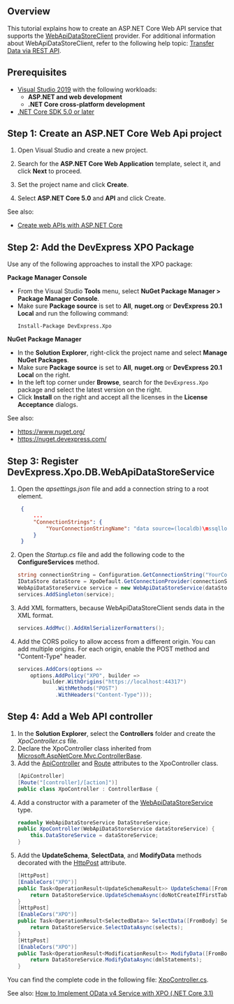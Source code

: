 ## Overview

This tutorial explains how to create an ASP.NET Core Web API service that supports the [WebApiDataStoreClient](http://docs.devexpress.com/XPO/DevExpress.Xpo.DB.WebApiDataStoreClient) provider. For additional information about WebApiDataStoreClient, refer to the following help topic: [Transfer Data via REST API](http://docs.devexpress.com/XPO/402182/connect-to-a-data-store/transfer-data-via-rest-api).

## Prerequisites

* [Visual Studio 2019](https://visualstudio.microsoft.com/vs/) with the following workloads:
  * **ASP.NET and web development**
  * **.NET Core cross-platform development**
* [.NET Core SDK 5.0 or later](https://www.microsoft.com/net/download/all)

## Step 1: Create an ASP.NET Core Web Api project

1. Open Visual Studio and create a new project.

2. Search for the **ASP.NET Core Web Application** template, select it, and click **Next** to proceed.

3. Set the project name and click **Create**.

4. Select **ASP.NET Core 5.0** and **API** and click Create.

See also:

  * [Create web APIs with ASP.NET Core](https://docs.microsoft.com/en-us/aspnet/core/web-api)
  
## Step 2: Add the DevExpress XPO Package

Use any of the following approaches to install the XPO package:

**Package Manager Console**

* From the Visual Studio **Tools** menu, select **NuGet Package Manager > Package Manager Console**.
* Make sure **Package source** is set to **All**, **nuget.org** or **DevExpress 20.1 Local** and run the following command: 
    ```console
  Install-Package DevExpress.Xpo
  ```

**NuGet Package Manager**

* In the **Solution Explorer**, right-click the project name and select **Manage NuGet Packages**.
* Make sure **Package source** is set to **All**, **nuget.org** or **DevExpress 20.1 Local** on the right.
* In the left top corner under **Browse**, search for the `DevExpress.Xpo` package and select the latest version on the right.
* Click **Install** on the right and accept all the licenses in the **License Acceptance** dialogs.    

See also:

  * https://www.nuget.org/
  * https://nuget.devexpress.com/

## Step 3: Register DevExpress.Xpo.DB.WebApiDataStoreService

1. Open the *apsettings.json* file and add a connection string to a root element.
   ```json
    {
        ...
        "ConnectionStrings": {
            "YourConnectionStringName": "data source=(localdb)\mssqllocaldb;initial catalog=DxSample;user id=sa;password=dx"
        } 
    }
    ```
2. Open the *Startup.cs* file and add the following code to the **ConfigureServices** method.
    ```cs
    string connectionString = Configuration.GetConnectionString("YourConnectionStringName");
    IDataStore dataStore = XpoDefault.GetConnectionProvider(connectionString, AutoCreateOption.SchemaAlreadyExists);
    WebApiDataStoreService service = new WebApiDataStoreService(dataStore);
    services.AddSingleton(service);
    ```
3. Add XML formatters, because WebApiDataStoreClient sends data in the XML format.
    ```cs
    services.AddMvc().AddXmlSerializerFormatters();
    ```
3. Add the CORS policy to allow access from a different origin. You can add multiple origins. For each origin, enable the POST method and "Content-Type" header.
    ```cs
    services.AddCors(options =>
        options.AddPolicy("XPO", builder =>
            builder.WithOrigins("https://localhost:44317")
                .WithMethods("POST")
                .WithHeaders("Content-Type")));
    ```

## Step 4: Add a Web API controller

1. In the **Solution Explorer**, select the **Controllers** folder and create the *XpoController.cs* file.
2. Declare the XpoController class inherited from [Microsoft.AspNetCore.Mvc.ControllerBase](https://docs.microsoft.com/en-us/dotnet/api/microsoft.aspnetcore.mvc.controllerbase).
3. Add the [ApiController](https://docs.microsoft.com/en-us/dotnet/api/microsoft.aspnetcore.mvc.apicontrollerattribute) and [Route](https://docs.microsoft.com/en-us/dotnet/api/microsoft.aspnetcore.mvc.routeattribute) attributes to the XpoController class.
    ```cs
    [ApiController]
    [Route("[controller]/[action]")]
    public class XpoController : ControllerBase {
    ```
4. Add a constructor with a parameter of the [WebApiDataStoreService](http://docs.devexpress.com/XPO/DevExpress.Xpo.DB.WebApiDataStoreService) type.
    ```cs
    readonly WebApiDataStoreService DataStoreService;
    public XpoController(WebApiDataStoreService dataStoreService) {
        this.DataStoreService = dataStoreService;
    }
    ```
5. Add the **UpdateSchema**, **SelectData**, and **ModifyData** methods decorated with the [HttpPost](https://docs.microsoft.com/en-us/dotnet/api/microsoft.aspnetcore.mvc.httppostattribute) attribute.
    ```cs
    [HttpPost]
    [EnableCors("XPO")]
    public Task<OperationResult<UpdateSchemaResult>> UpdateSchema([FromQuery] bool doNotCreateIfFirstTableNotExist, [FromBody] DBTable[] tables) {
        return DataStoreService.UpdateSchemaAsync(doNotCreateIfFirstTableNotExist, tables);
    }
    [HttpPost]
    [EnableCors("XPO")]
    public Task<OperationResult<SelectedData>> SelectData([FromBody] SelectStatement[] selects) {
        return DataStoreService.SelectDataAsync(selects);
    }
    [HttpPost]
    [EnableCors("XPO")]
    public Task<OperationResult<ModificationResult>> ModifyData([FromBody] ModificationStatement[] dmlStatements) {
        return DataStoreService.ModifyDataAsync(dmlStatements);
    }
    ```
You can find the complete code in the following file: [XpoController.cs](https://github.com/DevExpress/XPO/blob/master/Tutorials/ASP.NET/WebApi/CS/Controllers/XpoController.cs).

See also:
[How to Implement OData v4 Service with XPO (.NET Core 3.1)](https://github.com/DevExpress-Examples/XPO_how-to-implement-odata4-service-with-xpo-netcore)   
